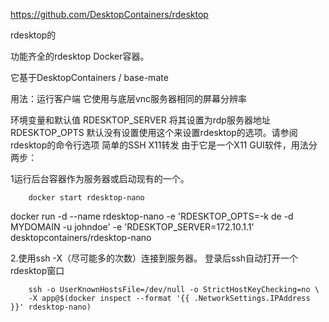 https://github.com/DesktopContainers/rdesktop


rdesktop的

功能齐全的rdesktop Docker容器。

它基于DesktopContainers / base-mate

用法：运行客户端
它使用与底层vnc服务器相同的屏幕分辨率

环境变量和默认值
RDESKTOP_SERVER
将其设置为rdp服务器地址
RDESKTOP_OPTS
默认没有设置使用这个来设置rdesktop的选项。请参阅rdesktop的命令行选项
简单的SSH X11转发
由于它是一个X11 GUI软件，用法分两步：

1运行后台容器作为服务器或启动现有的一个。

        docker start rdesktop-nano 

docker run -d --name rdesktop-nano -e 'RDESKTOP_OPTS=-k de -d MYDOMAIN -u johndoe' -e 'RDESKTOP_SERVER=172.10.1.1' desktopcontainers/rdesktop-nano
        
  2.使用ssh -X（尽可能多的次数）连接到服务器。 登录后ssh自动打开一个rdesktop窗口

        ssh -o UserKnownHostsFile=/dev/null -o StrictHostKeyChecking=no \
        -X app@$(docker inspect --format '{{ .NetworkSettings.IPAddress }}' rdesktop-nano)
